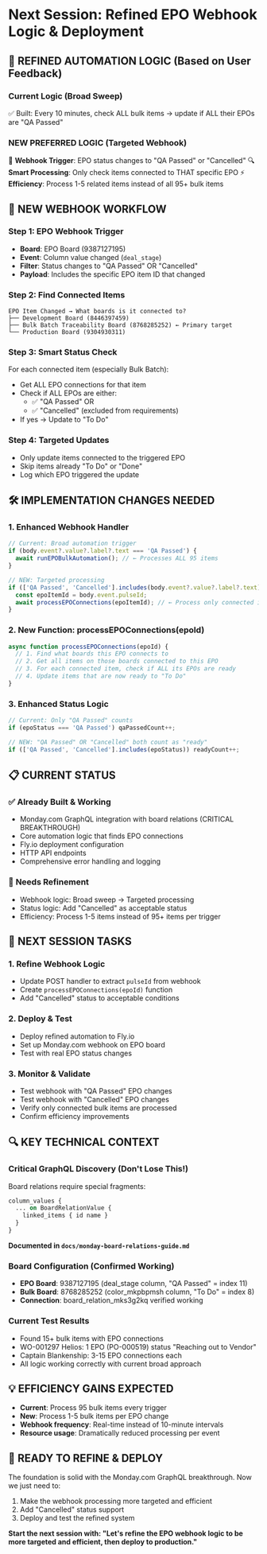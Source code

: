 # Next Session: Refined EPO Webhook Logic & Deployment

## 🎯 **REFINED AUTOMATION LOGIC** (Based on User Feedback)

### **Current Logic (Broad Sweep)**
✅ Built: Every 10 minutes, check ALL bulk items → update if ALL their EPOs are "QA Passed"

### **NEW PREFERRED LOGIC (Targeted Webhook)**
🎯 **Webhook Trigger**: EPO status changes to "QA Passed" or "Cancelled"
🔍 **Smart Processing**: Only check items connected to THAT specific EPO
⚡ **Efficiency**: Process 1-5 related items instead of all 95+ bulk items

## 🚀 **NEW WEBHOOK WORKFLOW**

### **Step 1: EPO Webhook Trigger**
- **Board**: EPO Board (9387127195)
- **Event**: Column value changed (`deal_stage`)  
- **Filter**: Status changes to "QA Passed" OR "Cancelled"
- **Payload**: Includes the specific EPO item ID that changed

### **Step 2: Find Connected Items**
```
EPO Item Changed → What boards is it connected to?
├── Development Board (8446397459)
├── Bulk Batch Traceability Board (8768285252) ← Primary target
└── Production Board (9304930311)
```

### **Step 3: Smart Status Check**
For each connected item (especially Bulk Batch):
- Get ALL EPO connections for that item
- Check if ALL EPOs are either:
  - ✅ "QA Passed" OR
  - ✅ "Cancelled" (excluded from requirements)
- If yes → Update to "To Do"

### **Step 4: Targeted Updates**
- Only update items connected to the triggered EPO
- Skip items already "To Do" or "Done"
- Log which EPO triggered the update

## 🛠️ **IMPLEMENTATION CHANGES NEEDED**

### **1. Enhanced Webhook Handler**
```javascript
// Current: Broad automation trigger
if (body.event?.value?.label?.text === 'QA Passed') {
  await runEPOBulkAutomation(); // ← Processes ALL 95 items
}

// NEW: Targeted processing
if (['QA Passed', 'Cancelled'].includes(body.event?.value?.label?.text)) {
  const epoItemId = body.event.pulseId;
  await processEPOConnections(epoItemId); // ← Process only connected items
}
```

### **2. New Function: processEPOConnections(epoId)**
```javascript
async function processEPOConnections(epoId) {
  // 1. Find what boards this EPO connects to
  // 2. Get all items on those boards connected to this EPO  
  // 3. For each connected item, check if ALL its EPOs are ready
  // 4. Update items that are now ready to "To Do"
}
```

### **3. Enhanced Status Logic**
```javascript
// Current: Only "QA Passed" counts
if (epoStatus === 'QA Passed') qaPassedCount++;

// NEW: "QA Passed" OR "Cancelled" both count as "ready"
if (['QA Passed', 'Cancelled'].includes(epoStatus)) readyCount++;
```

## 📋 **CURRENT STATUS**

### ✅ **Already Built & Working**
- Monday.com GraphQL integration with board relations (CRITICAL BREAKTHROUGH)
- Core automation logic that finds EPO connections
- Fly.io deployment configuration  
- HTTP API endpoints
- Comprehensive error handling and logging

### 🔄 **Needs Refinement**
- Webhook logic: Broad sweep → Targeted processing
- Status logic: Add "Cancelled" as acceptable status
- Efficiency: Process 1-5 items instead of 95+ items per trigger

## 🎯 **NEXT SESSION TASKS**

### **1. Refine Webhook Logic**
- Update POST handler to extract `pulseId` from webhook
- Create `processEPOConnections(epoId)` function
- Add "Cancelled" status to acceptable conditions

### **2. Deploy & Test**
- Deploy refined automation to Fly.io
- Set up Monday.com webhook on EPO board
- Test with real EPO status changes

### **3. Monitor & Validate**
- Test webhook with "QA Passed" EPO changes
- Test webhook with "Cancelled" EPO changes  
- Verify only connected bulk items are processed
- Confirm efficiency improvements

## 🔍 **KEY TECHNICAL CONTEXT**

### **Critical GraphQL Discovery (Don't Lose This!)**
Board relations require special fragments:
```graphql
column_values {
  ... on BoardRelationValue {
    linked_items { id name }
  }
}
```
**Documented in `docs/monday-board-relations-guide.md`**

### **Board Configuration (Confirmed Working)**
- **EPO Board**: 9387127195 (deal_stage column, "QA Passed" = index 11)
- **Bulk Board**: 8768285252 (color_mkpbpmsh column, "To Do" = index 8)
- **Connection**: board_relation_mks3g2kq verified working

### **Current Test Results**
- Found 15+ bulk items with EPO connections
- WO-001297 Helios: 1 EPO (PO-000519) status "Reaching out to Vendor"
- Captain Blankenship: 3-15 EPO connections each
- All logic working correctly with current broad approach

## 💡 **EFFICIENCY GAINS EXPECTED**
- **Current**: Process 95 bulk items every trigger
- **New**: Process 1-5 bulk items per EPO change
- **Webhook frequency**: Real-time instead of 10-minute intervals
- **Resource usage**: Dramatically reduced processing per event

## 🚀 **READY TO REFINE & DEPLOY**

The foundation is solid with the Monday.com GraphQL breakthrough. Now we just need to:
1. Make the webhook processing more targeted and efficient
2. Add "Cancelled" status support  
3. Deploy and test the refined system

**Start the next session with: "Let's refine the EPO webhook logic to be more targeted and efficient, then deploy to production."**